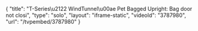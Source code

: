 {
    "title": "T-Series\u2122 WindTunnel\u00ae Pet Bagged Upright: Bag door not closi",
    "type": "solo",
    "layout": "iframe-static",
    "videoId": "3787980",
    "url": "\/tvpembed\/3787980"
}